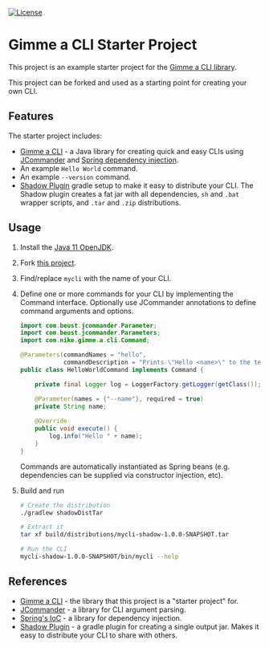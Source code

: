 [![License](https://img.shields.io/badge/License-Apache%202.0-blue.svg)](https://opensource.org/licenses/Apache-2.0)

# Gimme a CLI Starter Project

This project is an example starter project for the [Gimme a CLI library](https://github.com/Nike-Inc/gimme-a-cli).

This project can be forked and used as a starting point for creating your own CLI.

## Features

The starter project includes:

- [Gimme a CLI](https://github.com/Nike-Inc/gimme-a-cli) - a Java library for creating quick and easy CLIs using [JCommander](http://jcommander.org/) and 
[Spring dependency injection](https://docs.spring.io/spring/docs/current/spring-framework-reference/core.html#spring-core).
- An example `Hello World` command.
- An example `--version` command.
- [Shadow Plugin](https://imperceptiblethoughts.com/shadow/) gradle setup to make it easy to distribute your CLI. The
  Shadow plugin creates a fat jar with all dependencies, `sh` and `.bat` wrapper scripts, and `.tar` and `.zip`
  distributions.

## Usage

1. Install the [Java 11 OpenJDK](https://adoptopenjdk.net/).

1. Fork [this project](https://github.com/Nike-Inc/gimme-a-cli-starter-project).

1. Find/replace `mycli` with the name of your CLI.

1. Define one or more commands for your CLI by implementing the Command interface.  Optionally use JCommander
   annotations to define command arguments and options.
    ```java
    import com.beust.jcommander.Parameter;
    import com.beust.jcommander.Parameters;
    import com.nike.gimme.a.cli.Command;
    
    @Parameters(commandNames = "hello",
                commandDescription = "Prints \"Hello <name>\" to the terminal")
    public class HelloWorldCommand implements Command {

        private final Logger log = LoggerFactory.getLogger(getClass());

        @Parameter(names = {"--name"}, required = true)
        private String name;
        
        @Override
        public void execute() {
            log.info("Hello " + name);
        }
    }
    ```
    Commands are automatically instantiated as Spring beans (e.g. dependencies can be supplied via constructor injection, etc).

1. Build and run
    ```bash
    # Create the distribution
    ./gradlew shadowDistTar
 
    # Extract it
    tar xf build/distributions/mycli-shadow-1.0.0-SNAPSHOT.tar
    
    # Run the CLI
    mycli-shadow-1.0.0-SNAPSHOT/bin/mycli --help
    ```

## References

- [Gimme a CLI](https://github.com/Nike-Inc/gimme-a-cli) - the library that this project is a "starter project" for.
- [JCommander](http://jcommander.org/) - a library for CLI argument parsing.
- [Spring's IoC](https://docs.spring.io/spring/docs/current/spring-framework-reference/core.html#spring-core) - a library for dependency injection.
- [Shadow Plugin](https://imperceptiblethoughts.com/shadow/) - a gradle plugin for creating a single output jar.
  Makes it easy to distribute your CLI to share with others.
